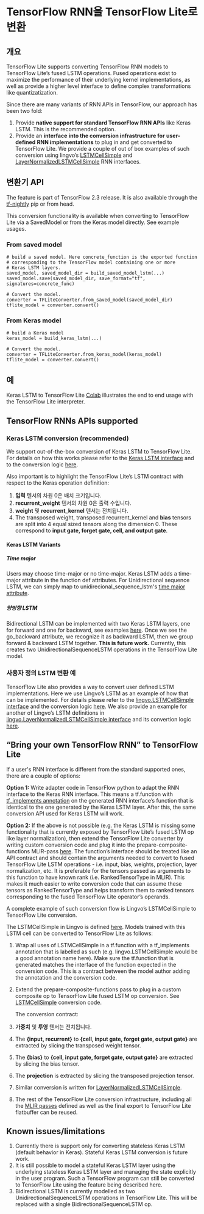 # TensorFlow RNN을 TensorFlow Lite로 변환

## 개요

TensorFlow Lite supports converting TensorFlow RNN models to TensorFlow Lite’s fused LSTM operations. Fused operations exist to maximize the performance of their underlying kernel implementations, as well as provide a higher level interface to define complex transformations like quantizatization.

Since there are many variants of RNN APIs in TensorFlow, our approach has been two fold:

1. Provide **native support for standard TensorFlow RNN APIs** like Keras LSTM. This is the recommended option.
2. Provide an **interface** **into the conversion infrastructure for** **user-defined** **RNN implementations** to plug in and get converted to TensorFlow Lite. We provide a couple of out of box examples of such conversion using lingvo’s [LSTMCellSimple](https://github.com/tensorflow/tensorflow/blob/82abf0dbf316526cd718ae8cd7b11cfcb805805e/tensorflow/compiler/mlir/lite/transforms/prepare_composite_functions_tf.cc#L130) and [LayerNormalizedLSTMCellSimple](https://github.com/tensorflow/tensorflow/blob/c11d5d8881fd927165eeb09fd524a80ebaf009f2/tensorflow/compiler/mlir/lite/transforms/prepare_composite_functions_tf.cc#L137) RNN interfaces.

## 변환기 API

The feature is part of TensorFlow 2.3 release. It is also available through the [tf-nightly](https://pypi.org/project/tf-nightly/) pip or from head.

This conversion functionality is available when converting to TensorFlow Lite via a SavedModel or from the Keras model directly. See example usages.

### From saved model

<a id="from_saved_model"></a>

```
# build a saved model. Here concrete_function is the exported function
# corresponding to the TensorFlow model containing one or more
# Keras LSTM layers.
saved_model, saved_model_dir = build_saved_model_lstm(...)
saved_model.save(saved_model_dir, save_format="tf", signatures=concrete_func)

# Convert the model.
converter = TFLiteConverter.from_saved_model(saved_model_dir)
tflite_model = converter.convert()
```

### From Keras model

```
# build a Keras model
keras_model = build_keras_lstm(...)

# Convert the model.
converter = TFLiteConverter.from_keras_model(keras_model)
tflite_model = converter.convert()

```

## 예

Keras LSTM to TensorFlow Lite [Colab](https://colab.research.google.com/github/tensorflow/tensorflow/blob/master/tensorflow/lite/examples/experimental_new_converter/Keras_LSTM_fusion_Codelab.ipynb) illustrates the end to end usage with the TensorFlow Lite interpreter.

## TensorFlow RNNs APIs supported

<a id="rnn_apis"></a>

### Keras LSTM conversion (recommended)

We support out-of-the-box conversion of Keras LSTM to TensorFlow Lite. For details on how this works please refer to the [Keras LSTM interface](https://github.com/tensorflow/tensorflow/blob/35a3ab91b42503776f428bda574b74b9a99cd110/tensorflow/python/keras/layers/recurrent_v2.py#L1238)<span style="text-decoration:space;"> </span>and to the conversion logic [here](https://github.com/tensorflow/tensorflow/blob/35a3ab91b42503776f428bda574b74b9a99cd110/tensorflow/compiler/mlir/lite/utils/lstm_utils.cc#L627).

Also important is to highlight the TensorFlow Lite’s LSTM contract with respect to the Keras operation definition:

1. **입력** 텐서의 차원 0은 배치 크기입니다.
2. **recurrent_weight** 텐서의 차원 0은 출력 수입니다.
3. **weight** 및 **recurrent_kernel** 텐서는 전치됩니다.
4. The transposed weight, transposed recurrent_kernel and **bias** tensors are split into 4 equal sized tensors along the dimension 0. These correspond to **input gate, forget gate, cell, and output gate**.

#### Keras LSTM Variants

##### Time major

Users may choose time-major or no time-major. Keras LSTM adds a time-major attribute in the function def attributes. For Unidirectional sequence LSTM, we can simply map to unidirecional_sequence_lstm's [time major attribute](https://github.com/tensorflow/tensorflow/blob/35a3ab91b42503776f428bda574b74b9a99cd110/tensorflow/compiler/mlir/lite/ir/tfl_ops.td#L3902).

##### 양방향 LSTM

Bidirectional LSTM can be implemented with two Keras LSTM layers, one for forward and one for backward, see examples [here](https://github.com/tensorflow/tensorflow/blob/35a3ab91b42503776f428bda574b74b9a99cd110/tensorflow/python/keras/layers/wrappers.py#L382). Once we see the go_backward attribute, we recognize it as backward LSTM, then we group forward & backward LSTM together. **This is future work.** Currently, this creates two UnidirectionalSequenceLSTM operations in the TensorFlow Lite model.

### 사용자 정의 LSTM 변환 예

TensorFlow Lite also provides a way to convert user defined LSTM implementations. Here we use Lingvo’s LSTM as an example of how that can be implemented. For details please refer to the [lingvo.LSTMCellSimple interface](https://github.com/tensorflow/lingvo/blob/91a4609dbc2579748a95110eda59c66d17c594c5/lingvo/core/rnn_cell.py#L228) and the conversion logic [here](https://github.com/tensorflow/tensorflow/blob/82abf0dbf316526cd718ae8cd7b11cfcb805805e/tensorflow/compiler/mlir/lite/transforms/prepare_composite_functions_tf.cc#L130). We also provide an example for another of Lingvo’s LSTM definitions in [lingvo.LayerNormalizedLSTMCellSimple interface](https://github.com/tensorflow/lingvo/blob/91a4609dbc2579748a95110eda59c66d17c594c5/lingvo/core/rnn_cell.py#L1173) and its convertion logic [here](https://github.com/tensorflow/tensorflow/blob/c11d5d8881fd927165eeb09fd524a80ebaf009f2/tensorflow/compiler/mlir/lite/transforms/prepare_composite_functions_tf.cc#L137).

## “Bring your own TensorFlow RNN” to TensorFlow Lite

If a user's RNN interface is different from the standard supported ones, there are a couple of options:

**Option 1:** Write adapter code in TensorFlow python to adapt the RNN interface to the Keras RNN interface. This means a tf.function with [tf_implements annotation](https://github.com/tensorflow/community/pull/113) on the generated RNN interface’s function that is identical to the one generated by the Keras LSTM layer. After this, the same conversion API used for Keras LSTM will work.

**Option 2:** If the above is not possible (e.g. the Keras LSTM is missing some functionality that is currently exposed by TensorFlow Lite’s fused LSTM op like layer normalization), then extend the TensorFlow Lite converter by writing custom conversion code and plug it into the prepare-composite-functions MLIR-pass [here](https://github.com/tensorflow/tensorflow/blob/c11d5d8881fd927165eeb09fd524a80ebaf009f2/tensorflow/compiler/mlir/lite/transforms/prepare_composite_functions_tf.cc#L115). The function’s interface should be treated like an API contract and should contain the arguments needed to convert to fused TensorFlow Lite LSTM operations - i.e. input, bias, weights, projection, layer normalization, etc. It is preferable for the tensors passed as arguments to this function to have known rank (i.e. RankedTensorType in MLIR). This makes it much easier to write conversion code that can assume these tensors as RankedTensorType and helps transform them to ranked tensors corresponding to the fused TensorFlow Lite operator’s operands.

A complete example of such conversion flow is Lingvo’s LSTMCellSimple to TensorFlow Lite conversion.

The LSTMCellSimple in Lingvo is defined [here](https://github.com/tensorflow/lingvo/blob/91a4609dbc2579748a95110eda59c66d17c594c5/lingvo/core/rnn_cell.py#L228). Models trained with this LSTM cell can be converted to TensorFlow Lite as follows:

1. Wrap all uses of LSTMCellSimple in a tf.function with a tf_implements annotation that is labelled as such (e.g. lingvo.LSTMCellSimple would be a good annotation name here). Make sure the tf.function that is generated matches the interface of the function expected in the conversion code. This is a contract between the model author adding the annotation and the conversion code.

2. Extend the prepare-composite-functions pass to plug in a custom composite op to TensorFlow Lite fused LSTM op conversion. See [LSTMCellSimple](https://github.com/tensorflow/tensorflow/blob/82abf0dbf316526cd718ae8cd7b11cfcb805805e/tensorflow/compiler/mlir/lite/transforms/prepare_composite_functions_tf.cc#L130) conversion code.

    The conversion contract:

3. **가중치** 및 **투영** 텐서는 전치됩니다.

4. The **{input, recurrent}** to **{cell, input gate, forget gate, output gate}** are extracted by slicing the transposed weight tensor.

5. The **{bias}** to **{cell, input gate, forget gate, output gate}** are extracted by slicing the bias tensor.

6. The **projection** is extracted by slicing the transposed projection tensor.

7. Similar conversion is written for [LayerNormalizedLSTMCellSimple](https://github.com/tensorflow/tensorflow/blob/c11d5d8881fd927165eeb09fd524a80ebaf009f2/tensorflow/compiler/mlir/lite/transforms/prepare_composite_functions_tf.cc#L137).

8. The rest of the TensorFlow Lite conversion infrastructure, including all the [MLIR passes](https://github.com/tensorflow/tensorflow/blob/35a3ab91b42503776f428bda574b74b9a99cd110/tensorflow/compiler/mlir/lite/tf_tfl_passes.cc#L57) defined as well as the final export to TensorFlow Lite flatbuffer can be reused.

## Known issues/limitations

1. Currently there is support only for converting stateless Keras LSTM (default behavior in Keras). Stateful Keras LSTM conversion is future work.
2. It is still possible to model a stateful Keras LSTM layer using the underlying stateless Keras LSTM layer and managing the state explicitly in the user program. Such a TensorFlow program can still be converted to TensorFlow Lite using the feature being described here.
3. Bidirectional LSTM is currently modelled as two UnidirectionalSequenceLSTM operations in TensorFlow Lite. This will be replaced with a single BidirectionalSequenceLSTM op.
